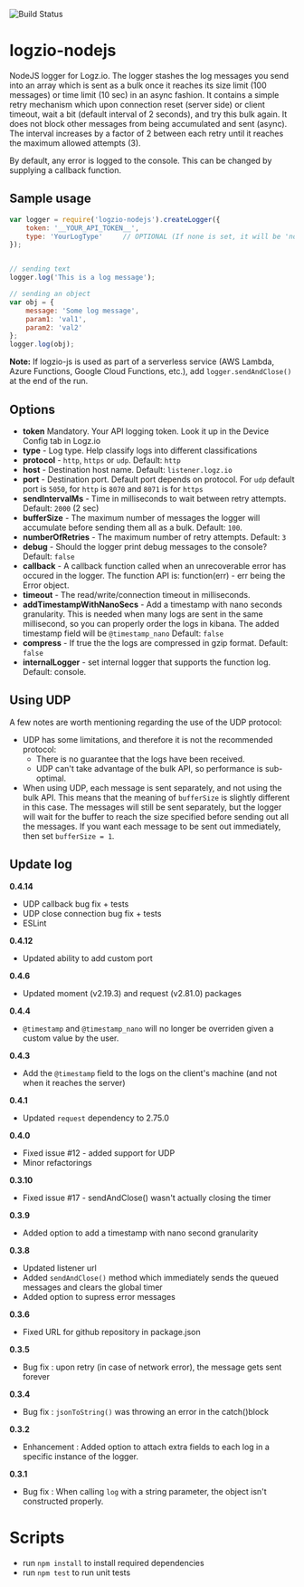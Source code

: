 ![Build Status](https://travis-ci.org/logzio/logzio-nodejs.svg?branch=master)

# logzio-nodejs  
NodeJS logger for Logz.io.
The logger stashes the log messages you send into an array which is sent as a bulk once it reaches its size limit (100 messages) or time limit (10 sec) in an async fashion.
It contains a simple retry mechanism which upon connection reset (server side) or client timeout, wait a bit (default interval of 2 seconds), and try this bulk again. It does not block other messages from being accumulated and sent (async). The interval increases by a factor of 2 between each retry until it reaches the maximum allowed attempts (3).

 By default, any error is logged to the console. This can be changed by supplying a callback function.


## Sample usage
```javascript
var logger = require('logzio-nodejs').createLogger({
    token: '__YOUR_API_TOKEN__',
    type: 'YourLogType'     // OPTIONAL (If none is set, it will be 'nodejs')
});


// sending text
logger.log('This is a log message');

// sending an object
var obj = {
    message: 'Some log message',
    param1: 'val1',
    param2: 'val2'
};
logger.log(obj);
```

**Note:** If logzio-js is used as part of a serverless service (AWS Lambda, Azure Functions, Google Cloud Functions, etc.), add `logger.sendAndClose()` at the end of the run.

## Options

* **token**
    Mandatory. Your API logging token. Look it up in the Device Config tab in Logz.io
* **type** - Log type. Help classify logs into different classifications
* **protocol** - `http`, `https` or `udp`. Default: `http`
* **host** - Destination host name. Default: `listener.logz.io`
* **port** - Destination port. Default port depends on protocol. For `udp` default port is `5050`, for `http` is `8070` and `8071` is for `https`
* **sendIntervalMs** - Time in milliseconds to wait between retry attempts. Default: `2000` (2 sec)
* **bufferSize** - The maximum number of messages the logger will accumulate before sending them all as a bulk. Default: `100`.
* **numberOfRetries** - The maximum number of retry attempts. Default: `3`
* **debug** - Should the logger print debug messages to the console? Default: `false`
* **callback** - A callback function called when an unrecoverable error has occured in the logger. The function API is: function(err) - err being the Error object.
* **timeout** - The read/write/connection timeout in milliseconds.
* **addTimestampWithNanoSecs** - Add a timestamp with nano seconds granularity. This is needed when many logs are sent in the same millisecond, so you can properly order the logs in kibana. The added timestamp field will be `@timestamp_nano` Default: `false`
* **compress** - If true the the logs are compressed in gzip format. Default: `false`
* **internalLogger** - set internal logger that supports the function log. Default: console.

## Using UDP
A few notes are worth mentioning regarding the use of the UDP protocol:
* UDP has some limitations, and therefore it is not the recommended protocol:
  * There is no guarantee that the logs have been received.
  * UDP can't take advantage of the bulk API, so performance is sub-optimal.
* When using UDP, each message is sent separately, and not using the bulk API. This means that the meaning of `bufferSize` is slightly different in this case. The messages will still be sent separately, but the logger will wait for the buffer to reach the size specified before sending out all the messages. If you want each message to be sent out immediately, then set `bufferSize = 1`.


## Update log
**0.4.14**  
- UDP callback bug fix + tests
- UDP close connection bug fix + tests
- ESLint

**0.4.12**  
- Updated ability to add custom port

**0.4.6**  
- Updated moment (v2.19.3) and request (v2.81.0) packages 

**0.4.4**  
- `@timestamp` and `@timestamp_nano` will no longer be overriden given a custom value by the user. 

**0.4.3**  
- Add the `@timestamp` field to the logs on the client's machine (and not when it reaches the server)

**0.4.1**
- Updated `request` dependency to 2.75.0

**0.4.0**
- Fixed issue #12 - added support for UDP
- Minor refactorings

**0.3.10**
- Fixed issue #17 - sendAndClose() wasn't actually closing the timer

**0.3.9**
- Added option to add a timestamp with nano second granularity

**0.3.8**
- Updated listener url
- Added `sendAndClose()` method which immediately sends the queued messages and clears the global timer
- Added option to supress error messages

**0.3.6**
- Fixed URL for github repository in package.json

**0.3.5**
- Bug fix : upon retry (in case of network error), the message gets sent forever  

**0.3.4**
- Bug fix : `jsonToString()` was throwing an error in the catch()block  

**0.3.2**  
- Enhancement : Added option to attach extra fields to each log in a specific instance of the logger.

**0.3.1**
- Bug fix : When calling `log` with a string parameter, the object isn't constructed properly.  



# Scripts

- run `npm install` to install required dependencies
- run `npm test` to run unit tests
